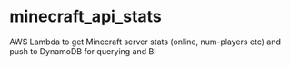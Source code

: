 # minecraft_api_stats
AWS Lambda to get Minecraft server stats (online, num-players etc) and push to DynamoDB for querying and BI
